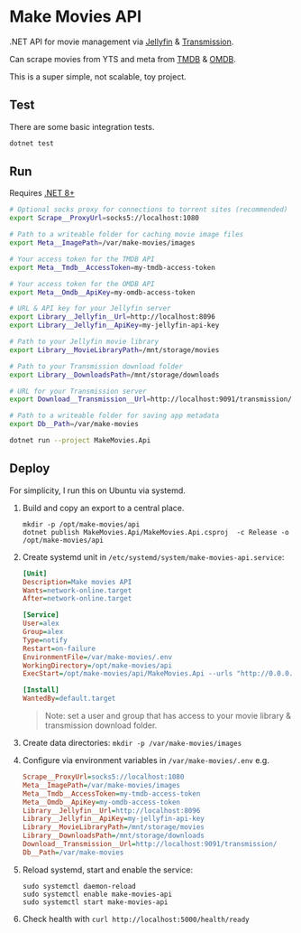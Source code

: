 # Make Movies API

.NET API for movie management via [Jellyfin](https://jellyfin.org) & [Transmission](https://transmissionbt.com/).

Can scrape movies from YTS and meta from [TMDB](https://www.themoviedb.org) & [OMDB](https://www.omdbapi.com).

This is a super simple, not scalable, toy project.

## Test

There are some basic integration tests.

```bash
dotnet test
```

## Run

Requires [.NET 8+](https://dotnet.microsoft.com/en-us/download)

```bash
# Optional socks proxy for connections to torrent sites (recommended)
export Scrape__ProxyUrl=socks5://localhost:1080

# Path to a writeable folder for caching movie image files
export Meta__ImagePath=/var/make-movies/images

# Your access token for the TMDB API
export Meta__Tmdb__AccessToken=my-tmdb-access-token

# Your access token for the OMDB API
export Meta__Omdb__ApiKey=my-omdb-access-token

# URL & API key for your Jellyfin server
export Library__Jellyfin__Url=http://localhost:8096
export Library__Jellyfin__ApiKey=my-jellyfin-api-key

# Path to your Jellyfin movie library
export Library__MovieLibraryPath=/mnt/storage/movies

# Path to your Transmission download folder
export Library__DownloadsPath=/mnt/storage/downloads

# URL for your Transmission server
export Download__Transmission__Url=http://localhost:9091/transmission/

# Path to a writeable folder for saving app metadata
export Db__Path=/var/make-movies

dotnet run --project MakeMovies.Api
```

## Deploy

For simplicity, I run this on Ubuntu via systemd.

1. Build and copy an export to a central place.
    ```shell
    mkdir -p /opt/make-movies/api
    dotnet publish MakeMovies.Api/MakeMovies.Api.csproj  -c Release -o /opt/make-movies/api
    ```
2. Create systemd unit in `/etc/systemd/system/make-movies-api.service`:

    ```ini
    [Unit]
    Description=Make movies API
    Wants=network-online.target
    After=network-online.target

    [Service]
    User=alex
    Group=alex
    Type=notify
    Restart=on-failure
    EnvironmentFile=/var/make-movies/.env
    WorkingDirectory=/opt/make-movies/api
    ExecStart=/opt/make-movies/api/MakeMovies.Api --urls "http://0.0.0.0:5000" --environment Production

    [Install]
    WantedBy=default.target
    ```
    > Note: set a user and group that has access to your movie library & transmission download folder.
3. Create data directories: `mkdir -p /var/make-movies/images`
4. Configure via environment variables in `/var/make-movies/.env` e.g.
    ```ini
    Scrape__ProxyUrl=socks5://localhost:1080
    Meta__ImagePath=/var/make-movies/images
    Meta__Tmdb__AccessToken=my-tmdb-access-token
    Meta__Omdb__ApiKey=my-omdb-access-token
    Library__Jellyfin__Url=http://localhost:8096
    Library__Jellyfin__ApiKey=my-jellyfin-api-key
    Library__MovieLibraryPath=/mnt/storage/movies
    Library__DownloadsPath=/mnt/storage/downloads
    Download__Transmission__Url=http://localhost:9091/transmission/
    Db__Path=/var/make-movies
    ```
5. Reload systemd, start and enable the service:
    ```shell
    sudo systemctl daemon-reload
    sudo systemctl enable make-movies-api
    sudo systemctl start make-movies-api
    ```
6. Check health with `curl http://localhost:5000/health/ready`